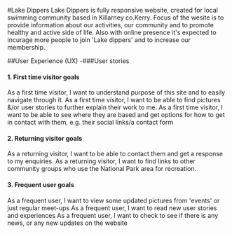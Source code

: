 #Lake Dippers
Lake Dippers is fully responsive website, created for local swimming community based in Killarney co.Kerry. Focus of the wesite is to provide information about our activities, our community and to promote healthy and active side of life. Also with online presence it's expected to incurage more people to join 'Lake dippers' and to increase our membership.

##User Experience (UX)
-###User stories
#### 1. First time visitor goals
As a first time visitor, I want to understand purpose of this site and to easily navigate through it.
As a first time visitor, I want to be able to find pictures &/or user stories to further explain their work to me.
 As a first time visitor, I want to be able to see where they are based and get options for how to get in contact with them, e.g. their social links/a contact form
####  2.  Returning visitor goals
 As a returning visitor, I want to be able to contact them and get a response to my enquiries.
 As a returning visitor, I want to find links to other community groups who use the National Park area for recreation.
#### 3. Frequent user goals
 As a frequent user, I want to view some updated pictures from 'events' or just regular meet-ups
 As a frequent user, I want to read new user stories and experiences 
 As a frequent user, I want to check to see if there is any news, or any new updates on the website